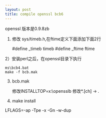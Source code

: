 ```yaml
---
layout: post
title: compile openssl bcb6
---
```

openssl 版本是0.9.8zb
1) 修改 sys/timeb.h,在ftime定义下面添加下面2行

    #define _timeb timeb
    #define _ftime ftime

2）安装perl之后，在openssl目录下执行

    ms\bcb4.bat
    make -f bcb.mak

3) bcb.mak 

    修改INSTALLTOP=x:\opensslb
    修改*.[ch]  -> *.*

4) make install


LFLAGS=-ap -Tpe -x -Gn -w-dup
